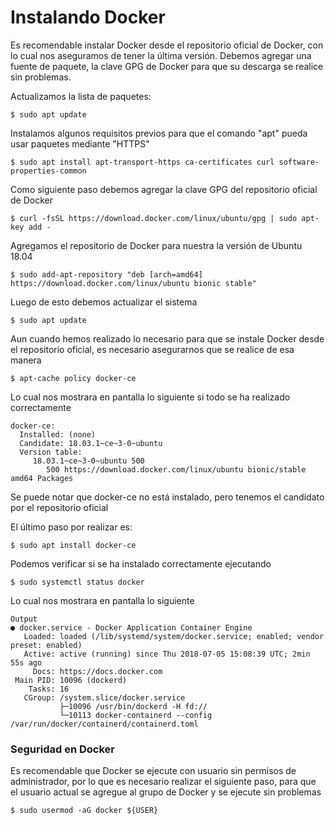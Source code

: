 # Instalando Docker

Es recomendable instalar Docker desde el repositorio oficial de Docker, con lo cual nos aseguramos de tener la última versión. Debemos agregar una fuente de paquete, la clave GPG de Docker para que su descarga se realice sin problemas.

Actualizamos la lista de paquetes:

```
$ sudo apt update
```

Instalamos algunos requisitos previos para que el comando "apt" pueda usar paquetes mediante "HTTPS"

```
$ sudo apt install apt-transport-https ca-certificates curl software-properties-common
```

Como siguiente paso debemos agregar la clave GPG del repositorio oficial de Docker

```
$ curl -fsSL https://download.docker.com/linux/ubuntu/gpg | sudo apt-key add -
```

Agregamos el repositorio de Docker para nuestra la versión de Ubuntu 18.04

```
$ sudo add-apt-repository "deb [arch=amd64] https://download.docker.com/linux/ubuntu bionic stable"
```

Luego de esto debemos actualizar el sistema

```
$ sudo apt update
```

Aun cuando hemos realizado lo necesario para que se instale Docker desde el repositorio oficial, es necesario asegurarnos que se realice de esa manera

```
$ apt-cache policy docker-ce
```

Lo cual nos mostrara en pantalla lo siguiente si todo se ha realizado correctamente

```
docker-ce:
  Installed: (none)
  Candidate: 18.03.1~ce~3-0~ubuntu
  Version table:
     18.03.1~ce~3-0~ubuntu 500
        500 https://download.docker.com/linux/ubuntu bionic/stable amd64 Packages
```

Se puede notar que docker-ce no está instalado, pero tenemos el candidato por el repositorio oficial

El último paso por realizar es:

```
$ sudo apt install docker-ce
```

Podemos verificar si se ha instalado correctamente ejecutando

```
$ sudo systemctl status docker
```

Lo cual nos mostrara en pantalla lo siguiente

```
Output
● docker.service - Docker Application Container Engine
   Loaded: loaded (/lib/systemd/system/docker.service; enabled; vendor preset: enabled)
   Active: active (running) since Thu 2018-07-05 15:08:39 UTC; 2min 55s ago
     Docs: https://docs.docker.com
 Main PID: 10096 (dockerd)
    Tasks: 16
   CGroup: /system.slice/docker.service
           ├─10096 /usr/bin/dockerd -H fd://
           └─10113 docker-containerd --config /var/run/docker/containerd/containerd.toml
 ```
 
 ### Seguridad en Docker
 
 Es recomendable que Docker se ejecute con usuario sin permisos de administrador, por lo que es necesario realizar el siguiente paso, para que el usuario actual se agregue al grupo de Docker y se ejecute sin problemas
 
 ```
 $ sudo usermod -aG docker ${USER}
 ```
